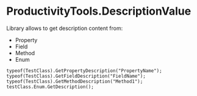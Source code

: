 # ProductivityTools.DescriptionValue

Library allows to get description content from:
- Property
- Field
- Method
- Enum

```
typeof(TestClass).GetPropertyDescription("PropertyName");
typeof(TestClass).GetFieldDescription("FieldName");
typeof(TestClass).GetMethodDescription("Method1");
testClass.Enum.GetDescription();
```